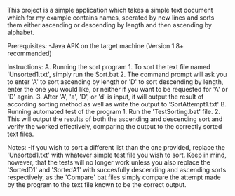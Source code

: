This project is a simple application which takes a simple text document which for my example contains names, sperated 
by new lines and sorts them either ascending or descending by length and then ascending by alphabet.

Prerequisites: 
-Java APK on the target machine (Version 1.8+ recommended)

Instructions:
A. Running the sort program
	1. To sort the text file named 'Unsorted1.txt', simply run the Sort.bat
	2. The command prompt will ask you to enter 'A' to sort ascending by length or 'D' to sort
	descending by length, enter the one you would like, or neither if you want to be requested
	for 'A' or 'D' again.
	3. After 'A', 'a', 'D', or 'd' is input, it will output the result of according sorting method as
	well as write the output to 'SortAttempt1.txt'
B. Running automated test of the program
	1. Run the 'TestSorting.bat' file.
	2. This will output the results of both the ascending and descending sort and verify the worked 
	effectively, comparing the output to the correctly sorted text files.

Notes:
-If you wish to sort a different list than the one provided, replace the 'Unsorted1.txt' with whatever simple 
	test file you wish to sort. Keep in mind, however, that the tests will no longer work unless you also 
	replace the 'SortedD1' and 'SortedA1' with succesfully descending and ascending sorts respectively,
	as the 'Compare' bat files simply compare the attempt made by the program to the text file known to be
	the correct output.
